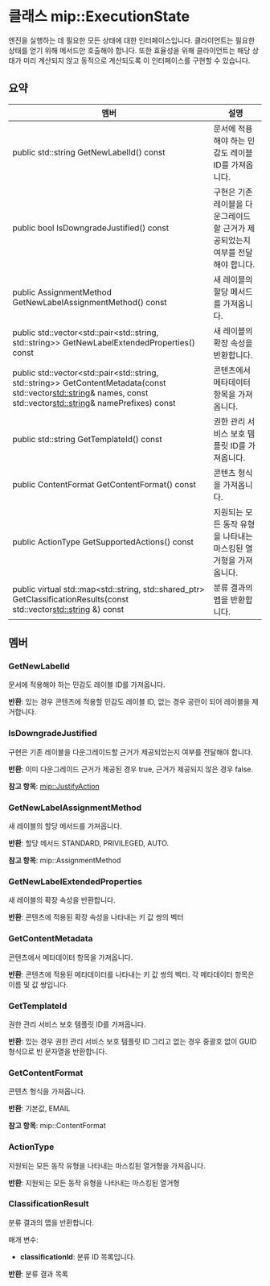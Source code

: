 # <a name="class-mipexecutionstate"></a>클래스 mip::ExecutionState 
엔진을 실행하는 데 필요한 모든 상태에 대한 인터페이스입니다.
클라이언트는 필요한 상태를 얻기 위해 메서드만 호출해야 합니다. 또한 효율성을 위해 클라이언트는 해당 상태가 미리 계산되지 않고 동적으로 계산되도록 이 인터페이스를 구현할 수 있습니다.
  
## <a name="summary"></a>요약
 멤버                        | 설명                                
--------------------------------|---------------------------------------------
 public std::string GetNewLabelId() const  |  문서에 적용해야 하는 민감도 레이블 ID를 가져옵니다.
 public bool IsDowngradeJustified() const  |  구현은 기존 레이블을 다운그레이드할 근거가 제공되었는지 여부를 전달해야 합니다.
 public AssignmentMethod GetNewLabelAssignmentMethod() const  |  새 레이블의 할당 메서드를 가져옵니다.
public std::vector<std::pair<std::string, std::string>> GetNewLabelExtendedProperties() const  |  새 레이블의 확장 속성을 반환합니다.
public std::vector<std::pair<std::string, std::string>> GetContentMetadata(const std::vector<std::string>& names, const std::vector<std::string>& namePrefixes) const  |  콘텐츠에서 메타데이터 항목을 가져옵니다.
 public std::string GetTemplateId() const  |  권한 관리 서비스 보호 템플릿 ID를 가져옵니다.
 public ContentFormat GetContentFormat() const  |  콘텐츠 형식을 가져옵니다.
 public ActionType GetSupportedActions() const  |  지원되는 모든 동작 유형을 나타내는 마스킹된 열거형을 가져옵니다.
public virtual std::map<std::string, std::shared_ptr<ClassificationResult>> GetClassificationResults(const std::vector<std::string> &) const  |  분류 결과의 맵을 반환합니다.
  
## <a name="members"></a>멤버
  
### <a name="getnewlabelid"></a>GetNewLabelId
문서에 적용해야 하는 민감도 레이블 ID를 가져옵니다.

  
**반환**: 있는 경우 콘텐츠에 적용할 민감도 레이블 ID, 없는 경우 공란이 되어 레이블을 제거합니다.
  
### <a name="isdowngradejustified"></a>IsDowngradeJustified
구현은 기존 레이블을 다운그레이드할 근거가 제공되었는지 여부를 전달해야 합니다.

  
**반환**: 이미 다운그레이드 근거가 제공된 경우 true, 근거가 제공되지 않은 경우 false. 
  
**참고 항목**: [mip::JustifyAction](class_mip_justifyaction.md)
  
### <a name="getnewlabelassignmentmethod"></a>GetNewLabelAssignmentMethod
새 레이블의 할당 메서드를 가져옵니다.

  
**반환**: 할당 메서드 STANDARD, PRIVILEGED, AUTO. 
  
**참고 항목**: mip::AssignmentMethod
  
### <a name="getnewlabelextendedproperties"></a>GetNewLabelExtendedProperties
새 레이블의 확장 속성을 반환합니다.

  
**반환**: 콘텐츠에 적용된 확장 속성을 나타내는 키 값 쌍의 벡터
  
### <a name="getcontentmetadata"></a>GetContentMetadata
콘텐츠에서 메타데이터 항목을 가져옵니다.

  
**반환**: 콘텐츠에 적용된 메타데이터를 나타내는 키 값 쌍의 벡터. 각 메타데이터 항목은 이름 및 값 쌍입니다.
  
### <a name="gettemplateid"></a>GetTemplateId
권한 관리 서비스 보호 템플릿 ID를 가져옵니다.

  
**반환**: 있는 경우 권한 관리 서비스 보호 템플릿 ID 그리고 없는 경우 중괄호 없이 GUID 형식으로 빈 문자열을 반환합니다.
  
### <a name="getcontentformat"></a>GetContentFormat
콘텐츠 형식을 가져옵니다.

  
**반환**: 기본값, EMAIL 
  
**참고 항목**: mip::ContentFormat
  
### <a name="actiontype"></a>ActionType
지원되는 모든 동작 유형을 나타내는 마스킹된 열거형을 가져옵니다.

  
**반환**: 지원되는 모든 동작 유형을 나타내는 마스킹된 열거형
  
### <a name="classificationresult"></a>ClassificationResult
분류 결과의 맵을 반환합니다.

매개 변수:  
* **classificationId**: 분류 ID 목록입니다. 



  
**반환**: 분류 결과 목록